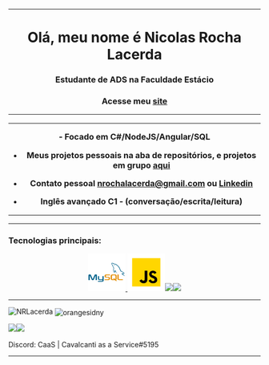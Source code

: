 <!-- <img style="object-fit:contain;" src="https://github.com/simonsejse/simonsejse/blob/main/Hnet-image.gif"/> -->

<hr>

<h1 align="center">Olá, meu nome é Nicolas Rocha Lacerda</h1>
<h3 align="center">Estudante de ADS na Faculdade Estácio</h3>
<h3 align="center"> Acesse meu <a href="https://nrlacerda.github.io/">site</a>
<hr>
<hr>
-  Focado em <strong>C#/NodeJS/Angular/SQL</strong>

-  Meus projetos pessoais na aba de repositórios, e projetos em grupo <a href="https://github.com/Desonrados" target="_blank">aqui</a>

-  Contato pessoal **nrochalacerda@gmail.com** ou <a href="https://www.linkedin.com/in/nicolas-rocha-lacerda-b550491b8/">Linkedin</a>
-  Inglês avançado C1 - (conversação/escrita/leitura)

<hr>
<hr>

<h3 align="left">Tecnologias principais:</h3>

<p align="center"> <a href="https://www.mysql.com/" target="_blank"> <img src="https://raw.githubusercontent.com/devicons/devicon/master/icons/mysql/mysql-original-wordmark.svg" alt="mysql" width="75" height="75"/> </a> <img src="jsico.png" width="75"><img src="https://seeklogo.com/images/A/angular-icon-logo-9946B9795D-seeklogo.com.png"height="75"/><img src="https://e7.pngegg.com/pngimages/520/669/png-clipart-c-logo-c-programming-language-computer-icons-computer-programming-programming-miscellaneous-blue.png" width="75"></p>

<hr>

![NRLacerda](https://github-readme-stats.vercel.app/api?username=NRLacerda&count_private=true&show_icons=true)
<a>
  <img align="center" src="https://github-readme-streak-stats.herokuapp.com/?user=NRLacerda&" alt="orangesidny" />
</a>

<img align="" height='130px' src="https://github-readme-stats.vercel.app/api?username=NRLacerda&hide_title=true&show_icons=true&include_all_commits=true&line_height=21&bg_color=0,EC6C6C,FFD479,FFFC79,73FA79&theme=graywhite" /><img align="" height='130px' src="https://github-readme-stats.vercel.app/api/top-langs/?username=NRLacerda&hide_title=true&layout=compact&bg_color=0,73FA79,73FDFF,7A81FF&theme=graywhite" />

Discord: CaaS | Cavalcanti as a Service#5195

<hr>

